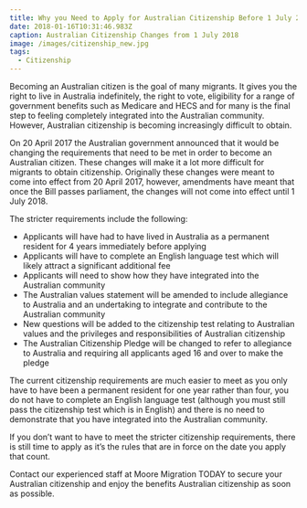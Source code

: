 ```yaml
---
title: Why you Need to Apply for Australian Citizenship Before 1 July 2018
date: 2018-01-16T10:31:46.983Z
caption: Australian Citizenship Changes from 1 July 2018
image: /images/citizenship_new.jpg
tags:
  - Citizenship
---
```

Becoming an Australian citizen is the goal of many migrants.
It gives you the right to live in Australia indefinitely, the right to vote, eligibility
for a range of government benefits such as Medicare and HECS and for many is
the final step to feeling completely integrated into the Australian community.
However, Australian citizenship is becoming increasingly difficult to obtain.  

On 20 April 2017 the Australian government announced that it
would be changing the requirements that need to be met in order to become an
Australian citizen. These changes will make it a lot more difficult for
migrants to obtain citizenship. Originally these changes were meant to come
into effect from 20 April 2017, however, amendments have meant that once the
Bill passes parliament, the changes will not come into effect until 1 July 2018.

The stricter requirements include the following:

* Applicants will have had to have lived in
  Australia as a permanent resident for 4 years immediately before applying
* Applicants will have to complete an English language test which will likely attract a significant additional fee
* Applicants will need to show how they have integrated into the Australian community
* The Australian values statement will be amended to include allegiance to Australia and an undertaking to integrate and
  contribute to the Australian community
* New questions will be added to the citizenship test relating to Australian values and the privileges and responsibilities of Australian
  citizenship
* The Australian Citizenship Pledge will be changed to refer to allegiance to Australia and requiring all applicants aged
  16 and over to make the pledge

The current citizenship requirements are much easier to meet
as you only have to have been a permanent resident for one year rather than
four, you do not have to complete an English language test (although you must
still pass the citizenship test which is in English) and there is no need to
demonstrate that you have integrated into the Australian community.

If you don’t want to have to meet the stricter citizenship
requirements, there is still time to apply as it’s the rules that are in force
on the date you apply that count. 

Contact our experienced staff at Moore Migration TODAY to
secure your Australian citizenship and enjoy the benefits Australian
citizenship as soon as possible. 







